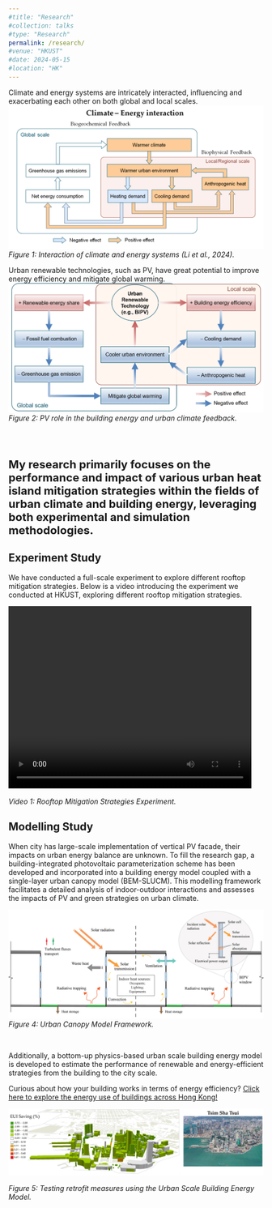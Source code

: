 ```yaml
---
#title: "Research"
#collection: talks
#type: "Research"
permalink: /research/
#venue: "HKUST"
#date: 2024-05-15
#location: "HK"
---
```


Climate and energy systems are intricately interacted, influencing and exacerbating each other on both global and local scales.
![Climate-Energy Interaction Diagram](/images/C_E.png)
*Figure 1: Interaction of climate and energy systems (Li et al., 2024).*

Urban renewable technologies, such as PV, have great potential to improve energy efficiency and mitigate global warming.
![PV](/images/PV.png)
*Figure 2: PV role in the building energy and urban climate feedback.*

<br><br>
<p style="font-size: 22px; font-weight: bold;">
    My research primarily focuses on the performance and impact of various urban heat island mitigation strategies within the fields of urban climate and building energy, leveraging both experimental and simulation methodologies.
</p>
 
<!DOCTYPE html>    
<html lang="en">
<head>
    <meta charset="UTF-8">
    <meta name="viewport" content="width=device-width, initial-scale=1.0">
</head>
<body>
    <h2>Experiment Study</h2>
    <p>We have conducted a full-scale experiment to explore different rooftop mitigation strategies.
    Below is a video introducing the experiment we conducted at HKUST, exploring different rooftop mitigation strategies.</p>
    <video width="480" height="360" controls>
        <source src="http://chenlt326.github.io/files/Nov19_480p.mp4" type="video/mp4">
        Your browser does not support the video tag.
    </video>
    <p><em>Video 1: Rooftop Mitigation Strategies Experiment.</em></p>
</body>
</html>

<h2>Modelling Study</h2>
When city has large-scale implementation of vertical PV facade, their impacts on urban energy balance are unknown. To fill the research gap, a building-integrated photovoltaic parameterization scheme has been developed and incorporated into a building energy model coupled with a single-layer urban canopy model (BEM-SLUCM). This modelling framework facilitates a detailed analysis of indoor-outdoor interactions and assesses the impacts of PV and green strategies on urban climate.

![UCM Diagram](/images/UCM.png)
*Figure 4: Urban Canopy Model Framework.*

<br>
<p>
  Additionally, a bottom-up physics-based urban scale building energy model is developed to estimate the performance of renewable and energy-efficient strategies from the building to the city scale.
  <p> Curious about how your building works in terms of energy efficiency?
  <a href="http://cez027.ce.ust.hk/HongKongUrbanEnergy/UrbanEnergy.html">Click here to explore the energy use of buildings across Hong Kong!</a>
</p>
<img src="/images/UBEM.png" alt="Urban Building Energy Model">
<p><em>Figure 5: Testing retrofit measures using the Urban Scale Building Energy Model.</em></p>
